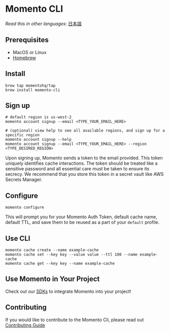 # Momento CLI

_Read this in other languages_: [日本語](README.ja.md)
<br >

## Prerequisites

- MacOS or Linux
- [Homebrew](https://brew.sh/)

## Install

```
brew tap momentohq/tap
brew install momento-cli
```

## Sign up
```
# default region is us-west-2
momento account signup --email <TYPE_YOUR_EMAIL_HERE>

# (optional) view help to see all available regions, and sign up for a specific region
momento account signup --help
momento account signup --email <TYPE_YOUR_EMAIL_HERE> --region <TYPE_DESIRED_REGION>
```
Upon signing up, Momento sends a token to the email provided. This token uniquely identifies cache interactions. The token should be treated like a sensitive password and all essential care must be taken to ensure its secrecy. We recommend that you store this token in a secret vault like AWS Secrets Manager.

## Configure

```
momento configure
```

This will prompt you for your Momento Auth Token, default cache name, default TTL, and save them to be reused as a part of your `default` profile.

## Use CLI

```
momento cache create --name example-cache
momento cache set --key key --value value --ttl 100 --name example-cache
momento cache get --key key --name example-cache
```

## Use Momento in Your Project

Check out our [SDKs](https://github.com/momentohq/client-sdk-examples) to integrate Momento into your project!

## Contributing

If you would like to contribute to the Momento Cli, please read out [Contributing Guide](./CONTRIBUTING.md)
